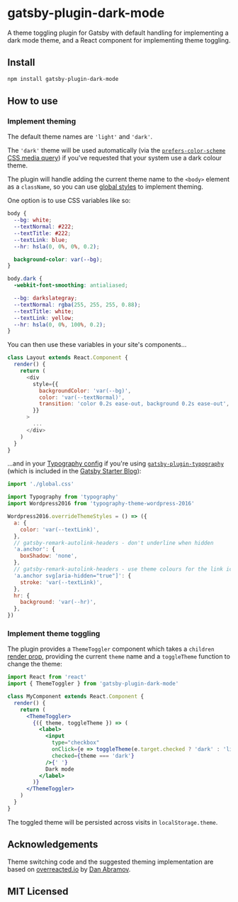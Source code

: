 # gatsby-plugin-dark-mode

A theme toggling plugin for Gatsby with default handling for implementing a dark mode theme, and a React component for implementing theme toggling.

## Install

```sh
npm install gatsby-plugin-dark-mode
```

## How to use

### Implement theming

The default theme names are `'light'` and `'dark'`.

The `'dark'` theme will be used automatically (via the [`prefers-color-scheme` CSS media query](https://developer.mozilla.org/en-US/docs/Web/CSS/@media/prefers-color-scheme)) if you've requested that your system use a dark colour theme.

The plugin will handle adding the current theme name to the `<body>` element as a `className`, so you can use [global styles](https://www.gatsbyjs.org/docs/creating-global-styles) to implement theming.

One option is to use CSS variables like so:

```css
body {
  --bg: white;
  --textNormal: #222;
  --textTitle: #222;
  --textLink: blue;
  --hr: hsla(0, 0%, 0%, 0.2);

  background-color: var(--bg);
}

body.dark {
  -webkit-font-smoothing: antialiased;

  --bg: darkslategray;
  --textNormal: rgba(255, 255, 255, 0.88);
  --textTitle: white;
  --textLink: yellow;
  --hr: hsla(0, 0%, 100%, 0.2);
}
```

You can then use these variables in your site's components...

```js
class Layout extends React.Component {
  render() {
    return (
      <div
        style={{
          backgroundColor: 'var(--bg)',
          color: 'var(--textNormal)',
          transition: 'color 0.2s ease-out, background 0.2s ease-out',
        }}
      >
        ...
      </div>
    )
  }
}
```

...and in your [Typography config](https://www.gatsbyjs.org/docs/typography-js/#creating-the-typography-configuration) if you're using [`gatsby-plugin-typography`](https://www.gatsbyjs.org/docs/typography-js) (which is included in the [Gatsby Starter Blog](https://www.gatsbyjs.org/starters/gatsbyjs/gatsby-starter-blog/)):

```js
import './global.css'

import Typography from 'typography'
import Wordpress2016 from 'typography-theme-wordpress-2016'

Wordpress2016.overrideThemeStyles = () => ({
  a: {
    color: 'var(--textLink)',
  },
  // gatsby-remark-autolink-headers - don't underline when hidden
  'a.anchor': {
    boxShadow: 'none',
  },
  // gatsby-remark-autolink-headers - use theme colours for the link icon
  'a.anchor svg[aria-hidden="true"]': {
    stroke: 'var(--textLink)',
  },
  hr: {
    background: 'var(--hr)',
  },
})
```

### Implement theme toggling

The plugin provides a `ThemeToggler` component which takes a `children` [render prop](https://reactjs.org/docs/render-props.html), providing the current `theme` name and a `toggleTheme` function to change the theme:

```jsx
import React from 'react'
import { ThemeToggler } from 'gatsby-plugin-dark-mode'

class MyComponent extends React.Component {
  render() {
    return (
      <ThemeToggler>
        {({ theme, toggleTheme }) => (
          <label>
            <input
              type="checkbox"
              onClick={e => toggleTheme(e.target.checked ? 'dark' : 'light')}
              checked={theme === 'dark'}
            />{' '}
            Dark mode
          </label>
        )}
      </ThemeToggler>
    )
  }
}
```

The toggled theme will be persisted across visits in `localStorage.theme`.

## Acknowledgements

Theme switching code and the suggested theming implementation are based on [overreacted.io](https://github.com/gaearon/overreacted.io) by [Dan Abramov](https://github.com/gaearon).

## MIT Licensed
